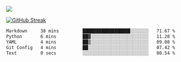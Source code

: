 ![](http://github-profile-summary-cards.vercel.app/api/cards/profile-details?username=sivori&theme=nightowl)

[![GitHub Streak](https://github-readme-streak-stats-murex-one.vercel.app?user=sivori&theme=nightowl&hide_border=true&card_width=700&card_height=200&ring=EBE011&fire=EB9B1B)](https://git.io/streak-stats)

<!--START_SECTION:waka-->

```txt
Markdown     38 mins         ██████████████████░░░░░░░   71.67 %
Python       6 mins          ██▓░░░░░░░░░░░░░░░░░░░░░░   11.28 %
YAML         4 mins          ██▒░░░░░░░░░░░░░░░░░░░░░░   09.08 %
Git Config   4 mins          ██░░░░░░░░░░░░░░░░░░░░░░░   07.42 %
Text         0 secs          ░░░░░░░░░░░░░░░░░░░░░░░░░   00.54 %
```

<!--END_SECTION:waka-->

